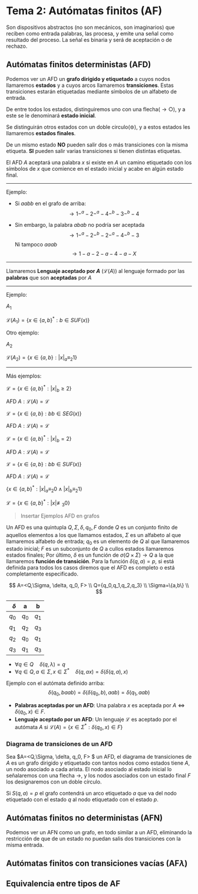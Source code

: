 # Tema 2: Autómatas finitos (AF)

Son dispositivos abstractos (no son mecánicos, son imaginarios) que reciben como entrada palabras, las procesa, y emite una señal como resultado del proceso. La señal es binaria y será de aceptación o de rechazo.


## Autómatas finitos deterministas (AFD)

Podemos ver un AFD un **grafo dirigido y etiquetado** a cuyos nodos llamaremos **estados** y a cuyos arcos llamaremos **transiciones**. Estas transiciones estarán etiquetadas mediante símbolos de un alfabeto de entrada.

De entre todos los estados, distinguiremos uno con una flecha($\rightarrow \bigcirc$), y a este se le denominará **estado inicial**.

Se distinguirán otros estados con un doble circulo($\circledcirc$), y a estos estados les llamaremos **estados finales**.

De un mismo estado **NO** pueden salir dos o más transiciones con la misma etiqueta. **SI** pueden salir varias transiciones si tienen distintas etiquetas.

El AFD *A* aceptará una palabra *x* si existe en *A* un camino etiquetado con los símbolos de *x* que comience en el estado inicial y acabe en algún estado final.

---

Ejemplo:

* Si *aabb* en el grafo de arriba:
  $$
  \rightarrow1 -^a - 2-^a-4-^b-3-^b-4
  $$

* Sin embargo, la palabra *abab* no podría ser aceptada
  $$
  \rightarrow1-^a-2-^b-2-^a-4-^b-3
  $$
  Ni tampoco *aaab*
  $$
  \rightarrow1-a-2-a-4-a-X
  $$

---

Llamaremos **Lenguaje aceptado por *A*** ($\mathcal{L}(A)$) al lenguaje formado por las **palabras** que son **aceptadas** por *A*

---

Ejemplo:


$A_1$

$\mathcal{L}(A_1)=\{x\in\{a,b\}^*:b\in SUF(x)\}$

Otro ejemplo:

$A_2$

$\mathcal{L}(A_2)=\{x\in\{a,b\}:|x|_a \equiv_2 1\}$

---

Más ejemplos:

$\mathcal{L}=\{x\in\{a,b\}^*:|x|_b \geq 2\}$

$\text{AFD } A:\mathcal{L}(A)=\mathcal{L}$

$\mathcal{L}=\{x\in\{a,b\}:bb\in SEG(x)\}$

$\text{AFD } A:\mathcal{L}(A)=\mathcal{L}$

$\mathcal{L}=\{x\in\{a,b\}^*:|x|_b = 2\}$

$\text{AFD } A:\mathcal{L}(A)=\mathcal{L}$

$\mathcal{L}=\{x\in\{a,b\}:bb\in SUF(x)\}$

$\text{AFD } A:\mathcal{L}(A)=\mathcal{L}$

$\{x\in\{a,b\}^* : |x|_a \equiv_2 0 \wedge |x|_b \equiv_2 1\}$

$\mathcal{L}=\{x\in\{a,b\}^*:|x|\not \equiv _3 0\}$

> Insertar Ejemplos AFD en grafos

Un AFD es una quintupla ${Q, \Sigma, \delta, q_0, F}$ donde $Q$ es un conjunto finito de aquellos elementos a los que llamamos estados, $\Sigma$ es un alfabeto al que llamaremos alfabeto de entrada; $q_0$ es un elemento de $Q$ al que llamaremos estado inicial; $F$ es un subconjunto de $Q$ a cullos estados llamaremos estados finales; Por último, $\delta$ es un función de $\sigma(Q \times \Sigma) \rightarrow Q$ a la que llamaremos **función de transición**. Para la función $\delta(q,a)=p$, si está definida para todos los casos diremos que el AFD es completo o está completamente especificado.

$$
A=<Q,\Sigma, \delta, q_0, F> \\
Q={q_0,q_1,q_2,q_3} \\
\Sigma=\{a,b\} \\
$$

|$\delta$ | a | b |
|--------:|:-:|:-:|
|$q_0$|$q_0$|$q_1$|
|$q_1$|$q_2$|$q_3$|
|$q_2$|$q_0$|$q_1$|
|$q_3$|$q_1$|$q_3$|

* $\forall q \in Q \quad \delta(q, \lambda) = q$
* $\forall q \in Q, a \in \Sigma, x \in \Sigma^* \quad \delta(q, ax) = \delta(\delta(q, a), x)$

Ejemplo con el autómata definido arriba:
$$
\delta(q_0, baab) = \delta(\delta(q_0,b), aab) = \delta(q_1, aab)
$$

* **Palabras aceptadas por un AFD**: Una palabra $x$ es aceptada por $A \Leftrightarrow \delta(q_0, x) \in F$.
* **Lenguaje aceptado por un AFD**: Un lenguaje $\mathcal{L}$ es aceptado por el autómata $A$ si $\mathcal{L}(A)= \{ x \in \Sigma^* : \delta(q_0,x) \in F \}$

### Diagrama de transiciones de un AFD
Sea $A=<Q,\Sigma, \delta, q_0, F> $ un AFD, el diagrama de transiciones de $A$ es un grafo dirigido y etiquetado con tantos nodos como estados tiene $A$, un nodo asociado a cada arista. El nodo asociado al estado inicial lo señalaremos con una flecha $\rightarrow$, y los nodos asociados con un estado final $F$ los designaremos con un doble círculo.

Si $S(q,a)=p$ el grafo contendrá un arco etiquetado $a$ que va del nodo etiquetado con el estado $q$ al nodo etiquetado con el estado $p$.

## Autómatas finitos no deterministas (AFN)
Podemos ver un AFN como un grafo, en todo similar a un AFD, eliminando la restricción de que de un estado no puedan salis dos transiciones con la misma entrada.

## Autómatas finitos con transiciones vacías (AF$\lambda$)

## Equivalencia entre tipos de AF



